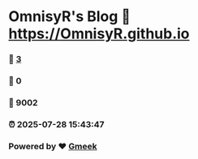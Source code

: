 # OmnisyR's Blog :link: https://OmnisyR.github.io 
### :page_facing_up: [3](https://OmnisyR.github.io/tag.html) 
### :speech_balloon: 0 
### :hibiscus: 9002 
### :alarm_clock: 2025-07-28 15:43:47 
### Powered by :heart: [Gmeek](https://github.com/Meekdai/Gmeek)
